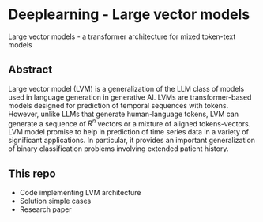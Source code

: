 # Deeplearning - Large vector models
Large vector models - a transformer architecture for mixed token-text models

## Abstract
Large vector model (LVM) is a generalization of the LLM class of models used in language generation in generative AI.
LVMs are transformer-based models designed for prediction of temporal sequences with tokens.
However, unlike LLMs that generate human-language tokens, LVM can generate a sequence of $R^n$ vectors
or a mixture of aligned tokens-vectors.
LVM model promise to help in prediction of time series data in a variety of significant applications.
In particular, it provides an important generalization of binary classification problems involving extended patient history.

## This repo
- Code implementing LVM architecture
- Solution simple cases
- Research paper
